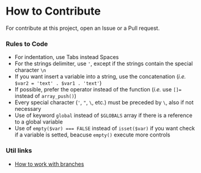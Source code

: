 # How to Contribute
For contribute at this project, open an Issue or a Pull request.

### Rules to Code

* For indentation, use Tabs instead Spaces
* For the strings delimiter, use `'`, except if the strings contain the special character `\n`
* If you want insert a variable into a string, use the concatenation (_i.e._ `$var2 = 'text' . $var1 . 'text'`)
* If possible, prefer the operator instead of the function (_i.e._ use `[]=` instead of `array_push()`)
* Every special character (`'`, `"`, `\`, etc.) must be preceded by `\`, also if not necessary
* Use of keyword `global` instead of `$GLOBALS` array if there is a reference to a global variable
* Use of `empty($var) === FALSE` instead of `isset($var)` if you want check if a variable is setted, beacuse `empty()` execute more controls

### Util links

* [How to work with branches](https://www.robinwieruch.de/git-team-workflow)
